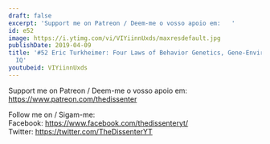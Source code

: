 ```yaml
---
draft: false
excerpt: 'Support me on Patreon / Deem-me o vosso apoio em:   '
id: e52
image: https://i.ytimg.com/vi/VIYiinnUxds/maxresdefault.jpg
publishDate: 2019-04-09
title: '#52 Eric Turkheimer: Four Laws of Behavior Genetics, Gene-Environment Dynamics,
  IQ'
youtubeid: VIYiinnUxds
---
```

Support me on Patreon / Deem-me o vosso apoio em:   
https://www.patreon.com/thedissenter

Follow me on / Sigam-me:  
Facebook: https://www.facebook.com/thedissenteryt/  
Twitter: https://twitter.com/TheDissenterYT
